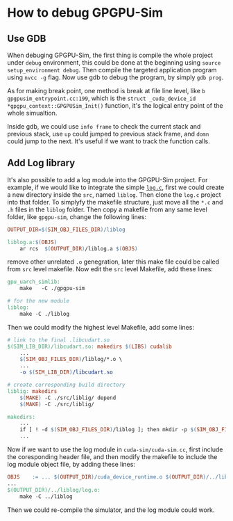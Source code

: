 # How to debug GPGPU-Sim

## Use GDB

When debuging GPGPU-Sim, the first thing is compile the whole project under `debug` environment, this could be done at the beginning using `source setup_environment debug`. Then compile the targeted application program using `nvcc -g` flag. Now use gdb to debug the program, by simply `gdb prog`. 

As for making break point, one method is break at file line level, like `b gpgpusim_entrypoint.cc:199`, which is the `struct _cuda_device_id *gpgpu_context::GPGPUSim_Init()` function, it's the logical entry point of the whole simualtion.

Inside gdb, we could use `info frame` to check the current stack and previous stack, use `up` could jumped to previous stack frame, and `domn` could jump to the next. It's useful if we want to track the function calls.

## Add Log library

It's also possible to add a log module into the GPGPU-Sim project. For example, if we would like to integrate the simple [`log.c`](https://github.com/rxi/log.c), first we could create a new directory inside the `src`, named     `liblog`. Then clone the `log.c` project into that folder. To simplyfy the makefile structure, just move all the `*.c` and `.h` files in the `liblog` folder. Then copy a makefile from any same level folder, like `gpgpu-sim`, change the following lines:

```makefile
OUTPUT_DIR=$(SIM_OBJ_FILES_DIR)/liblog

liblog.a:$(OBJS)
	ar rcs  $(OUTPUT_DIR)/liblog.a $(OBJS)
```

remove other unrelated `.o` genegration, later this make file could be called from `src` level makefile. Now edit the `src` level Makefile, add these lines:

```makefile
gpu_uarch_simlib:
	make   -C ./gpgpu-sim

# for the new module
liblog:
	make -C ./liblog
```

Then we could modify the highest level Makefile, add some lines:

```makefile
# link to the final .libcudart.so
$(SIM_LIB_DIR)/libcudart.so: makedirs $(LIBS) cudalib
    ...
    $(SIM_OBJ_FILES_DIR)/liblog/*.o \
    ...
    -o $(SIM_LIB_DIR)/libcudart.so

# create corresponding build directory
liblig: makedirs 
	$(MAKE) -C ./src/liblig/ depend
	$(MAKE) -C ./src/liblig/

makedirs:
	...
	if [ ! -d $(SIM_OBJ_FILES_DIR)/liblog ]; then mkdir -p $(SIM_OBJ_FILES_DIR)/liblog; fi;
    ...
```

Now if we want to use the log module in `cuda-sim/cuda-sim.cc`, first include the coresponding header file,
and then modify the makefile to include the log module object file, by adding these lines:

```makefile
OBJS	:= ... $(OUTPUT_DIR)/cuda_device_runtime.o $(OUTPUT_DIR)/../liblog/log.o
...
$(OUTPUT_DIR)/../liblog/log.o:
	make -C ../liblog
```

Then we could re-compile the simulator, and the log module could work.